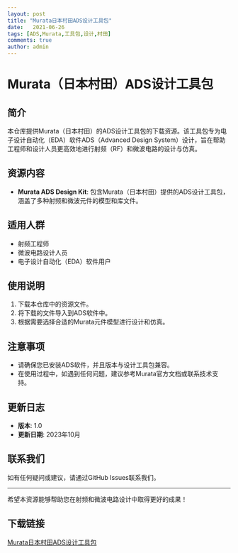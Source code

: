 ```yaml
---
layout: post
title: "Murata日本村田ADS设计工具包"
date:   2021-06-26
tags: [ADS,Murata,工具包,设计,村田]
comments: true
author: admin
---
```

# Murata（日本村田）ADS设计工具包

## 简介
本仓库提供Murata（日本村田）的ADS设计工具包的下载资源。该工具包专为电子设计自动化（EDA）软件ADS（Advanced Design System）设计，旨在帮助工程师和设计人员更高效地进行射频（RF）和微波电路的设计与仿真。

## 资源内容
- **Murata ADS Design Kit**: 包含Murata（日本村田）提供的ADS设计工具包，涵盖了多种射频和微波元件的模型和库文件。

## 适用人群
- 射频工程师
- 微波电路设计人员
- 电子设计自动化（EDA）软件用户

## 使用说明
1. 下载本仓库中的资源文件。
2. 将下载的文件导入到ADS软件中。
3. 根据需要选择合适的Murata元件模型进行设计和仿真。

## 注意事项
- 请确保您已安装ADS软件，并且版本与设计工具包兼容。
- 在使用过程中，如遇到任何问题，建议参考Murata官方文档或联系技术支持。

## 更新日志
- **版本**: 1.0
- **更新日期**: 2023年10月

## 联系我们
如有任何疑问或建议，请通过GitHub Issues联系我们。

---

希望本资源能够帮助您在射频和微波电路设计中取得更好的成果！

## 下载链接

[Murata日本村田ADS设计工具包](https://pan.quark.cn/s/d854c42797c3)